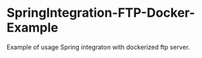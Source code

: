 # SpringIntegration-FTP-Docker-Example
Example of usage Spring integraton with dockerized ftp server.

